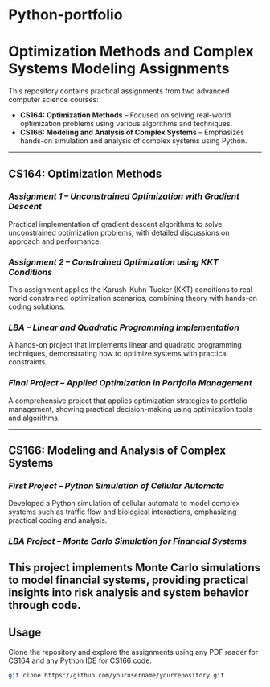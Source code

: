 # Python-portfolio

# Optimization Methods and Complex Systems Modeling Assignments

This repository contains practical assignments from two advanced computer science courses:

- **CS164: Optimization Methods** – Focused on solving real-world optimization problems using various algorithms and techniques.
- **CS166: Modeling and Analysis of Complex Systems** – Emphasizes hands-on simulation and analysis of complex systems using Python.

---

## CS164: Optimization Methods

### *Assignment 1 – Unconstrained Optimization with Gradient Descent*  
Practical implementation of gradient descent algorithms to solve unconstrained optimization problems, with detailed discussions on approach and performance.

### *Assignment 2 – Constrained Optimization using KKT Conditions*  
This assignment applies the Karush-Kuhn-Tucker (KKT) conditions to real-world constrained optimization scenarios, combining theory with hands-on coding solutions.

### *LBA – Linear and Quadratic Programming Implementation*  
A hands-on project that implements linear and quadratic programming techniques, demonstrating how to optimize systems with practical constraints.

### *Final Project – Applied Optimization in Portfolio Management*  
A comprehensive project that applies optimization strategies to portfolio management, showing practical decision-making using optimization tools and algorithms.

---

## CS166: Modeling and Analysis of Complex Systems

### *First Project – Python Simulation of Cellular Automata*  
Developed a Python simulation of cellular automata to model complex systems such as traffic flow and biological interactions, emphasizing practical coding and analysis.

### *LBA Project – Monte Carlo Simulation for Financial Systems*  
This project implements Monte Carlo simulations to model financial systems, providing practical insights into risk analysis and system behavior through code.
---

## Usage
Clone the repository and explore the assignments using any PDF reader for CS164 and any Python IDE for CS166 code.

```bash
git clone https://github.com/yourusername/yourrepository.git
